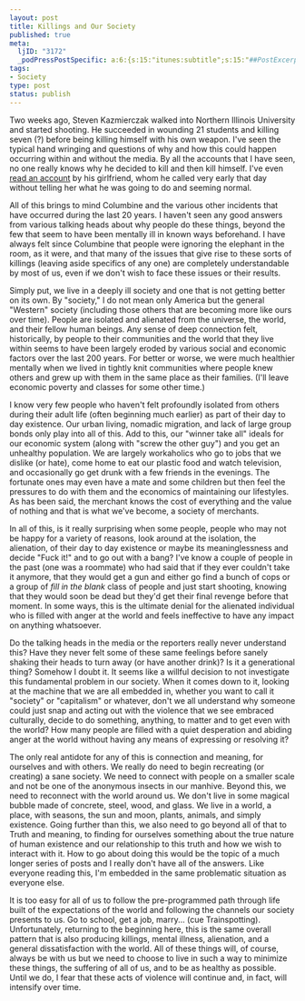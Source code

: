 ```yaml
--- 
layout: post
title: Killings and Our Society
published: true
meta: 
  ljID: "3172"
  _podPressPostSpecific: a:6:{s:15:"itunes:subtitle";s:15:"##PostExcerpt##";s:14:"itunes:summary";s:15:"##PostExcerpt##";s:15:"itunes:keywords";s:17:"##WordPressCats##";s:13:"itunes:author";s:10:"##Global##";s:15:"itunes:explicit";s:2:"No";s:12:"itunes:block";s:2:"No";}
tags: 
- Society
type: post
status: publish
---
```

Two weeks ago, Steven Kazmierczak walked into Northern Illinois University and started shooting. He succeeded in wounding 21 students and killing seven (?) before being killing himself with his own weapon. I've seen the typical hand wringing and questions of why and how this could happen occurring within and without the media. By all the accounts that I have seen, no one really knows why he decided to kill and then kill himself. I've even <a href="http://www.msnbc.msn.com/id/23214369/">read an account</a> by his girlfriend, whom he called very early that day without telling her what he was going to do and seeming normal.

All of this brings to mind Columbine and the various other incidents that have occurred during the last 20 years. I haven't seen any good answers from various talking heads about why people do these things, beyond the few that seem to have been mentally ill in known ways beforehand. I have always felt since Columbine that people were ignoring the elephant in the room, as it were, and that many of the issues that give rise to these sorts of killings (leaving aside specifics of any one) are completely understandable by most of us, even if we don't wish to face these issues or their results. 

Simply put, we live in a deeply ill society and one that is not getting better on its own. By "society," I do not mean only America but the general "Western" society (including those others that are becoming more like ours over time). People are isolated and alienated from the universe, the world, and their fellow human beings. Any sense of deep connection felt, historically, by people to their communities and the world that they live within seems to have been largely eroded by various social and economic factors over the last 200 years. For better or worse, we were much healthier mentally when we lived in tightly knit communities where people knew others and grew up with them in the same place as their families. (I'll leave economic poverty and classes for some other time.) 

I know very few people who haven't felt profoundly isolated from others during their adult life (often beginning much earlier) as part of their day to day existence. Our urban living, nomadic migration, and lack of large group bonds only play into all of this. Add to this, our "winner take all" ideals for our economic system (along with "screw the other guy") and you get an unhealthy population. We are largely workaholics who go to jobs that we dislike (or hate), come home to eat our plastic food and watch television, and occasionally go get drunk with a few friends in the evenings. The fortunate ones may even have a mate and some children but then feel the pressures to do with them and the economics of maintaining our lifestyles. As has been said, the merchant knows the cost of everything and the value of nothing and that is what we've become, a society of merchants.

In all of this, is it really surprising when some people, people who may not be happy for a variety of reasons, look around at the isolation, the alienation, of their day to day existence or maybe its meaninglessness and decide "Fuck it!" and to go out with a bang? I've know a couple of people in the past (one was a roommate) who had said that if they ever couldn't take it anymore, that they would get a gun and either go find a bunch of cops or a group of *fill in the blank* class of people and just start shooting, knowing that they would soon be dead but they'd get their final revenge before that moment. In some ways, this is the ultimate denial for the alienated individual who is filled with anger at the world and feels ineffective to have any impact on anything whatsoever. 

Do the talking heads in the media or the reporters really never understand this? Have they never felt some of these same feelings before sanely shaking their heads to turn away (or have another drink)? Is it a generational thing? Somehow I doubt it. It seems like a willful decision to not investigate this fundamental problem in our society. When it comes down to it, looking at the machine that we are all embedded in, whether you want to call it "society" or "capitalism" or whatever, don't we all understand why someone could just snap and acting out with the violence that we see embraced culturally, decide to do something, anything, to matter and to get even with the world? How many people are filled with a quiet desperation and abiding anger at the world without having any means of expressing or resolving it?

The only real antidote for any of this is connection and meaning, for ourselves and with others. We really do need to begin recreating (or creating) a sane society. We need to connect with people on a smaller scale and not be one of the anonymous insects in our manhive. Beyond this, we need to reconnect with the world around us. We don't live in some magical bubble made of concrete, steel, wood, and glass. We live in a world, a place, with seasons, the sun and moon, plants, animals, and simply existence. Going further than this, we also need to go beyond all of that to Truth and meaning, to finding for ourselves something about the true nature of human existence and our relationship to this truth and how we wish to interact with it. How to go about doing this would be the topic of a much longer series of posts and I really don't have all of the answers. Like everyone reading this, I'm embedded in the same problematic situation as everyone else.

It is too easy for all of us to follow the pre-programmed path through life built of the expectations of the world and following the channels our society presents to us. Go to school, get a job, marry... (cue Trainspotting). Unfortunately, returning to the beginning here, this is the same overall pattern that is also producing killings, mental illness, alienation, and a general dissatisfaction with the world. All of these things will, of course, always be with us but we need to choose to live in such a way to minimize these things, the suffering of all of us, and to be as healthy as possible. Until we do, I fear that these acts of violence will continue and, in fact, will intensify over time. 
